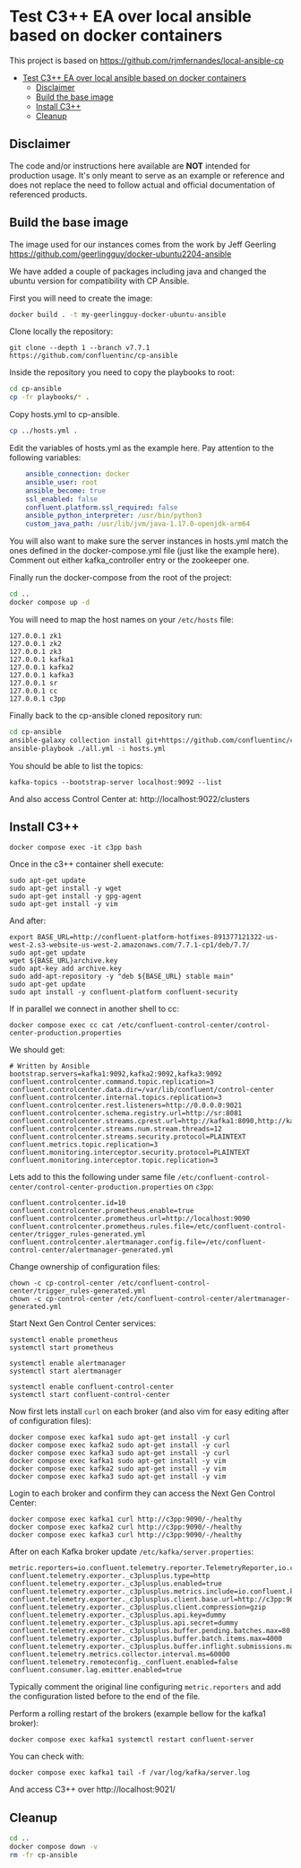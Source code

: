 # Test C3++ EA over local ansible based on docker containers

This project is based on https://github.com/rjmfernandes/local-ansible-cp 

- [Test C3++ EA over local ansible based on docker containers](#test-c3-ea-over-local-ansible-based-on-docker-containers)
  - [Disclaimer](#disclaimer)
  - [Build the base image](#build-the-base-image)
  - [Install C3++](#install-c3)
  - [Cleanup](#cleanup)

## Disclaimer

The code and/or instructions here available are **NOT** intended for production usage. 
It's only meant to serve as an example or reference and does not replace the need to follow actual and official documentation of referenced products.

## Build the base image

The image used for our instances comes from the work by Jeff Geerling https://github.com/geerlingguy/docker-ubuntu2204-ansible

We have added a couple of packages including java and changed the ubuntu version for compatibility with CP Ansible.

First you will need to create the image:

```bash
docker build . -t my-geerlingguy-docker-ubuntu-ansible
```

Clone locally the repository:

```shell
git clone --depth 1 --branch v7.7.1 https://github.com/confluentinc/cp-ansible
```

Inside the repository you need to copy the playbooks to root:

```bash
cd cp-ansible
cp -fr playbooks/* .
```

Copy hosts.yml to cp-ansible.

```bash
cp ../hosts.yml .
```

Edit the variables of hosts.yml as the example here. Pay attention to the following variables:

```yml
    ansible_connection: docker
    ansible_user: root
    ansible_become: true
    ssl_enabled: false
    confluent.platform.ssl_required: false
    ansible_python_interpreter: /usr/bin/python3
    custom_java_path: /usr/lib/jvm/java-1.17.0-openjdk-arm64
```

You will also want to make sure the server instances in hosts.yml match the ones defined in the docker-compose.yml file (just like the example here). Comment out either kafka_controller entry or the zookeeper one.

Finally run the docker-compose from the root of the project:

```bash
cd ..
docker compose up -d
```

You will need to map the host names on your `/etc/hosts` file:

```
127.0.0.1 zk1
127.0.0.1 zk2
127.0.0.1 zk3
127.0.0.1 kafka1
127.0.0.1 kafka2
127.0.0.1 kafka3
127.0.0.1 sr
127.0.0.1 cc
127.0.0.1 c3pp
```

Finally back to the cp-ansible cloned repository run:

```bash
cd cp-ansible
ansible-galaxy collection install git+https://github.com/confluentinc/cp-ansible.git,v7.7.1
ansible-playbook ./all.yml -i hosts.yml
```

You should be able to list the topics:

```shell
kafka-topics --bootstrap-server localhost:9092 --list
```

And also access Control Center at: http://localhost:9022/clusters

## Install C3++

```shell
docker compose exec -it c3pp bash
```

Once in the c3++ container shell execute:

```shell
sudo apt-get update
sudo apt-get install -y wget
sudo apt-get install -y gpg-agent
sudo apt-get install -y vim
```

And after:

```shell
export BASE_URL=http://confluent-platform-hotfixes-891377121322-us-west-2.s3-website-us-west-2.amazonaws.com/7.7.1-cp1/deb/7.7/
sudo apt-get update
wget ${BASE_URL}archive.key
sudo apt-key add archive.key
sudo add-apt-repository -y "deb ${BASE_URL} stable main"
sudo apt-get update 
sudo apt install -y confluent-platform confluent-security
```

If in parallel we connect in another shell to cc:

```shell
docker compose exec cc cat /etc/confluent-control-center/control-center-production.properties
```

We should get:

```
# Written by Ansible
bootstrap.servers=kafka1:9092,kafka2:9092,kafka3:9092
confluent.controlcenter.command.topic.replication=3
confluent.controlcenter.data.dir=/var/lib/confluent/control-center
confluent.controlcenter.internal.topics.replication=3
confluent.controlcenter.rest.listeners=http://0.0.0.0:9021
confluent.controlcenter.schema.registry.url=http://sr:8081
confluent.controlcenter.streams.cprest.url=http://kafka1:8090,http://kafka2:8090,http://kafka3:8090
confluent.controlcenter.streams.num.stream.threads=12
confluent.controlcenter.streams.security.protocol=PLAINTEXT
confluent.metrics.topic.replication=3
confluent.monitoring.interceptor.security.protocol=PLAINTEXT
confluent.monitoring.interceptor.topic.replication=3
```

Lets add to this the following under same file `/etc/confluent-control-center/control-center-production.properties` on `c3pp`:

```shell
confluent.controlcenter.id=10
confluent.controlcenter.prometheus.enable=true
confluent.controlcenter.prometheus.url=http://localhost:9090
confluent.controlcenter.prometheus.rules.file=/etc/confluent-control-center/trigger_rules-generated.yml
confluent.controlcenter.alertmanager.config.file=/etc/confluent-control-center/alertmanager-generated.yml
```

Change ownership of configuration files:

```shell
chown -c cp-control-center /etc/confluent-control-center/trigger_rules-generated.yml
chown -c cp-control-center /etc/confluent-control-center/alertmanager-generated.yml
```

Start Next Gen Control Center services:

```shell
systemctl enable prometheus
systemctl start prometheus

systemctl enable alertmanager
systemctl start alertmanager

systemctl enable confluent-control-center
systemctl start confluent-control-center
```

Now first lets install `curl` on each broker (and also vim for easy editing after of configuration files):

```shell
docker compose exec kafka1 sudo apt-get install -y curl
docker compose exec kafka2 sudo apt-get install -y curl
docker compose exec kafka3 sudo apt-get install -y curl
docker compose exec kafka1 sudo apt-get install -y vim
docker compose exec kafka2 sudo apt-get install -y vim
docker compose exec kafka3 sudo apt-get install -y vim
```

Login to each broker and confirm they can access the Next Gen Control Center:

```shell
docker compose exec kafka1 curl http://c3pp:9090/-/healthy
docker compose exec kafka2 curl http://c3pp:9090/-/healthy
docker compose exec kafka3 curl http://c3pp:9090/-/healthy
```

After on each Kafka broker update `/etc/kafka/server.properties`:

```shell
metric.reporters=io.confluent.telemetry.reporter.TelemetryReporter,io.confluent.metrics.reporter.ConfluentMetricsReporter 
confluent.telemetry.exporter._c3plusplus.type=http
confluent.telemetry.exporter._c3plusplus.enabled=true
confluent.telemetry.exporter._c3plusplus.metrics.include=io.confluent.kafka.server.server.broker.state|io.confluent.kafka.server.replica.manager.leader.count|io.confluent.kafka.server.request.queue.size|io.confluent.kafka.server.broker.topic.failed.produce.requests.rate.1.min|io.confluent.kafka.server.tier.archiver.total.lag|io.confluent.kafka.server.request.total.time.ms.p99|io.confluent.kafka.server.broker.topic.failed.fetch.requests.rate.1.min|io.confluent.kafka.server.log.total.size|io.confluent.kafka.server.broker.topic.total.fetch.requests.rate.1.min|io.confluent.kafka.server.partition.caught.up.replicas.count|io.confluent.kafka.server.partition.observer.replicas.count|io.confluent.kafka.server.tier.tasks.num.partitions.in.error|io.confluent.kafka.server.broker.topic.bytes.out.rate.1.min|io.confluent.kafka.server.request.total.time.ms.p95|io.confluent.kafka.server.controller.active.controller.count|io.confluent.kafka.server.session.expire.listener.zookeeper.disconnects.total|io.confluent.kafka.server.request.total.time.ms.p999|io.confluent.kafka.server.controller.active.broker.count|io.confluent.kafka.server.request.handler.pool.request.handler.avg.idle.percent.rate.1.min|io.confluent.kafka.server.session.expire.listener.zookeeper.disconnects.rate.1.min|io.confluent.kafka.server.controller.unclean.leader.elections.rate.1.min|io.confluent.kafka.server.replica.manager.partition.count|io.confluent.kafka.server.controller.unclean.leader.elections.total|io.confluent.kafka.server.partition.replicas.count|io.confluent.kafka.server.broker.topic.total.produce.requests.rate.1.min|io.confluent.kafka.server.controller.offline.partitions.count|io.confluent.kafka.server.socket.server.network.processor.avg.idle.percent|io.confluent.kafka.server.partition.under.replicated|io.confluent.kafka.server.log.log.start.offset|io.confluent.kafka.server.log.tier.size|io.confluent.kafka.server.log.size|io.confluent.kafka.server.tier.fetcher.bytes.fetched.total|io.confluent.kafka.server.request.total.time.ms.p50|io.confluent.kafka.server.tenant.consumer.lag.offsets|io.confluent.kafka.server.session.expire.listener.zookeeper.expires.rate.1.min|io.confluent.kafka.server.log.log.end.offset|io.confluent.kafka.server.log.num.log.segments|io.confluent.kafka.server.broker.topic.bytes.in.rate.1.min|io.confluent.kafka.server.partition.under.min.isr|io.confluent.kafka.server.partition.in.sync.replicas.count|io.confluent.telemetry.http.exporter.batches.dropped|io.confluent.telemetry.http.exporter.items.total|io.confluent.telemetry.http.exporter.items.succeeded|io.confluent.telemetry.http.exporter.send.time.total.millis
confluent.telemetry.exporter._c3plusplus.client.base.url=http://c3pp:9090/api/v1/otlp
confluent.telemetry.exporter._c3plusplus.client.compression=gzip
confluent.telemetry.exporter._c3plusplus.api.key=dummy
confluent.telemetry.exporter._c3plusplus.api.secret=dummy
confluent.telemetry.exporter._c3plusplus.buffer.pending.batches.max=80 
confluent.telemetry.exporter._c3plusplus.buffer.batch.items.max=4000 
confluent.telemetry.exporter._c3plusplus.buffer.inflight.submissions.max=10 
confluent.telemetry.metrics.collector.interval.ms=60000 
confluent.telemetry.remoteconfig._confluent.enabled=false
confluent.consumer.lag.emitter.enabled=true
```

Typically comment the original line configuring `metric.reporters` and add the configuration listed before to the end of the file.

Perform a rolling restart of the brokers (example bellow for the kafka1 broker):

```shell
docker compose exec kafka1 systemctl restart confluent-server
```

You can check with:

```shell
docker compose exec kafka1 tail -f /var/log/kafka/server.log
```

And access C3++ over http://localhost:9021/

## Cleanup

```bash
cd ..
docker compose down -v
rm -fr cp-ansible
```